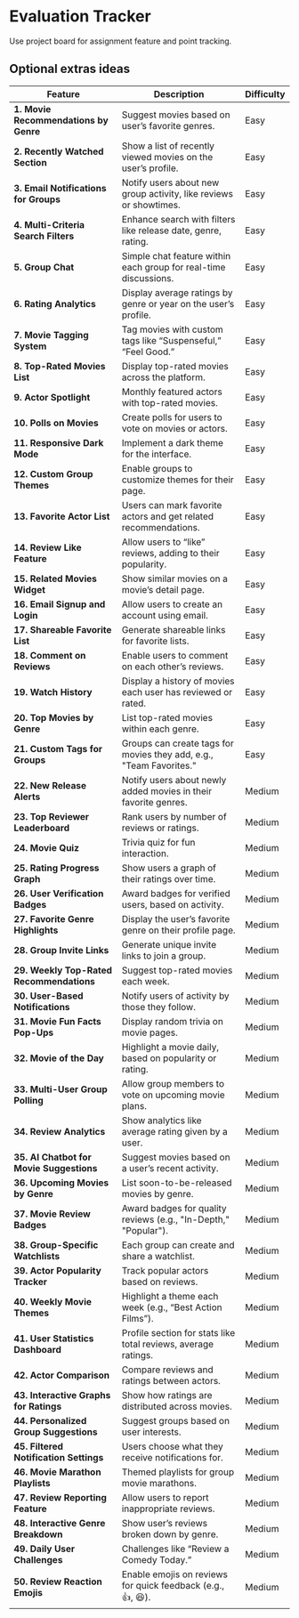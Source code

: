 # Evaluation Tracker

Use project board for assignment feature and point tracking.

## Optional extras ideas

| **Feature**                           | **Description**                                                         | **Difficulty** |
|---------------------------------------|------------------------------------------------------------------------|----------------|
| **1. Movie Recommendations by Genre** | Suggest movies based on user’s favorite genres.                        | Easy           |
| **2. Recently Watched Section**       | Show a list of recently viewed movies on the user’s profile.           | Easy           |
| **3. Email Notifications for Groups** | Notify users about new group activity, like reviews or showtimes.      | Easy           |
| **4. Multi-Criteria Search Filters**  | Enhance search with filters like release date, genre, rating.          | Easy           |
| **5. Group Chat**                     | Simple chat feature within each group for real-time discussions.       | Easy           |
| **6. Rating Analytics**               | Display average ratings by genre or year on the user’s profile.        | Easy           |
| **7. Movie Tagging System**           | Tag movies with custom tags like “Suspenseful,” “Feel Good.”           | Easy           |
| **8. Top-Rated Movies List**          | Display top-rated movies across the platform.                          | Easy           |
| **9. Actor Spotlight**                | Monthly featured actors with top-rated movies.                         | Easy           |
| **10. Polls on Movies**               | Create polls for users to vote on movies or actors.                    | Easy           |
| **11. Responsive Dark Mode**          | Implement a dark theme for the interface.                              | Easy           |
| **12. Custom Group Themes**           | Enable groups to customize themes for their page.                      | Easy           |
| **13. Favorite Actor List**           | Users can mark favorite actors and get related recommendations.        | Easy           |
| **14. Review Like Feature**           | Allow users to “like” reviews, adding to their popularity.             | Easy           |
| **15. Related Movies Widget**         | Show similar movies on a movie’s detail page.                          | Easy           |
| **16. Email Signup and Login**        | Allow users to create an account using email.                          | Easy           |
| **17. Shareable Favorite List**       | Generate shareable links for favorite lists.                           | Easy           |
| **18. Comment on Reviews**            | Enable users to comment on each other’s reviews.                       | Easy           |
| **19. Watch History**                 | Display a history of movies each user has reviewed or rated.           | Easy           |
| **20. Top Movies by Genre**           | List top-rated movies within each genre.                               | Easy           |
| **21. Custom Tags for Groups**        | Groups can create tags for movies they add, e.g., "Team Favorites."    | Easy           |
| **22. New Release Alerts**            | Notify users about newly added movies in their favorite genres.        | Medium         |
| **23. Top Reviewer Leaderboard**      | Rank users by number of reviews or ratings.                            | Medium         |
| **24. Movie Quiz**                    | Trivia quiz for fun interaction.                                       | Medium         |
| **25. Rating Progress Graph**         | Show users a graph of their ratings over time.                         | Medium         |
| **26. User Verification Badges**      | Award badges for verified users, based on activity.                    | Medium         |
| **27. Favorite Genre Highlights**     | Display the user’s favorite genre on their profile page.               | Medium         |
| **28. Group Invite Links**            | Generate unique invite links to join a group.                          | Medium         |
| **29. Weekly Top-Rated Recommendations** | Suggest top-rated movies each week.                                | Medium         |
| **30. User-Based Notifications**      | Notify users of activity by those they follow.                         | Medium         |
| **31. Movie Fun Facts Pop-Ups**       | Display random trivia on movie pages.                                  | Medium         |
| **32. Movie of the Day**              | Highlight a movie daily, based on popularity or rating.                | Medium         |
| **33. Multi-User Group Polling**      | Allow group members to vote on upcoming movie plans.                   | Medium         |
| **34. Review Analytics**              | Show analytics like average rating given by a user.                    | Medium         |
| **35. AI Chatbot for Movie Suggestions** | Suggest movies based on a user’s recent activity.                 | Medium         |
| **36. Upcoming Movies by Genre**      | List soon-to-be-released movies by genre.                              | Medium         |
| **37. Movie Review Badges**           | Award badges for quality reviews (e.g., "In-Depth," "Popular").        | Medium         |
| **38. Group-Specific Watchlists**     | Each group can create and share a watchlist.                           | Medium         |
| **39. Actor Popularity Tracker**      | Track popular actors based on reviews.                                 | Medium         |
| **40. Weekly Movie Themes**           | Highlight a theme each week (e.g., “Best Action Films”).               | Medium         |
| **41. User Statistics Dashboard**     | Profile section for stats like total reviews, average ratings.         | Medium         |
| **42. Actor Comparison**              | Compare reviews and ratings between actors.                            | Medium         |
| **43. Interactive Graphs for Ratings**| Show how ratings are distributed across movies.                        | Medium         |
| **44. Personalized Group Suggestions**| Suggest groups based on user interests.                                | Medium         |
| **45. Filtered Notification Settings** | Users choose what they receive notifications for.                      | Medium         |
| **46. Movie Marathon Playlists**      | Themed playlists for group movie marathons.                            | Medium         |
| **47. Review Reporting Feature**      | Allow users to report inappropriate reviews.                           | Medium         |
| **48. Interactive Genre Breakdown**   | Show user’s reviews broken down by genre.                              | Medium         |
| **49. Daily User Challenges**         | Challenges like “Review a Comedy Today.”                               | Medium         |
| **50. Review Reaction Emojis**        | Enable emojis on reviews for quick feedback (e.g., 👍, 😆).            | Medium         |



